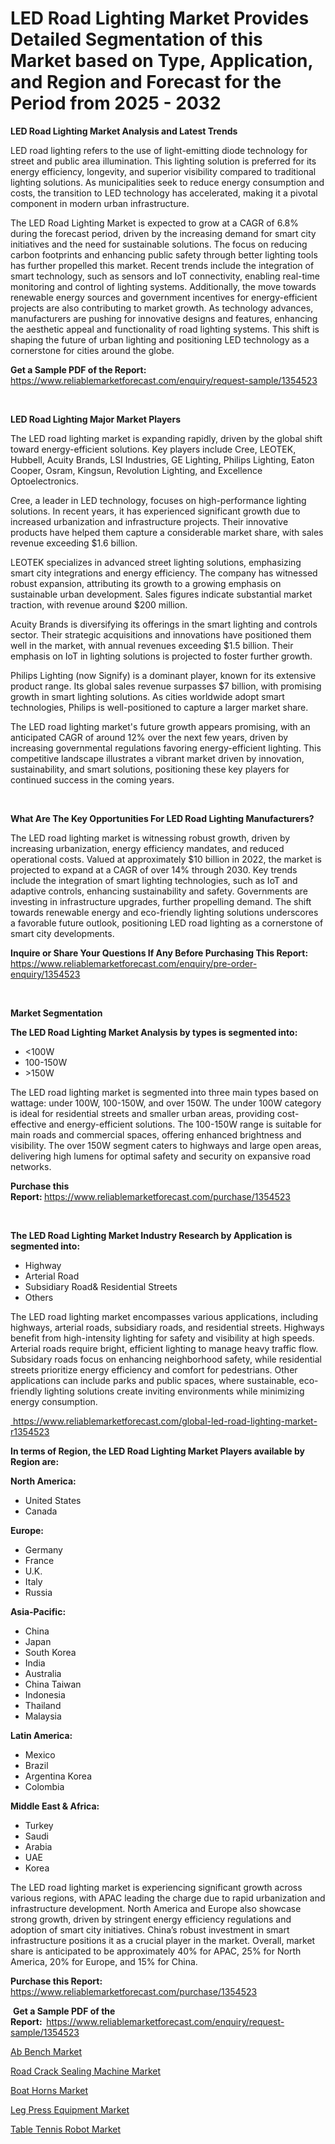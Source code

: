 <p><h1>LED Road Lighting Market Provides Detailed Segmentation of this Market based on Type, Application, and Region and Forecast for the Period from 2025 - 2032</h1></p><p><strong>LED Road Lighting Market Analysis and Latest Trends</strong></p>
<p><p>LED road lighting refers to the use of light-emitting diode technology for street and public area illumination. This lighting solution is preferred for its energy efficiency, longevity, and superior visibility compared to traditional lighting solutions. As municipalities seek to reduce energy consumption and costs, the transition to LED technology has accelerated, making it a pivotal component in modern urban infrastructure.</p><p>The LED Road Lighting Market is expected to grow at a CAGR of 6.8% during the forecast period, driven by the increasing demand for smart city initiatives and the need for sustainable solutions. The focus on reducing carbon footprints and enhancing public safety through better lighting tools has further propelled this market. Recent trends include the integration of smart technology, such as sensors and IoT connectivity, enabling real-time monitoring and control of lighting systems. Additionally, the move towards renewable energy sources and government incentives for energy-efficient projects are also contributing to market growth. As technology advances, manufacturers are pushing for innovative designs and features, enhancing the aesthetic appeal and functionality of road lighting systems. This shift is shaping the future of urban lighting and positioning LED technology as a cornerstone for cities around the globe.</p></p>
<p><strong>Get a Sample PDF of the Report:&nbsp;</strong> <a href="https://www.reliablemarketforecast.com/enquiry/request-sample/1354523?utm_campaign=2876&utm_medium=2&utm_source=Github&utm_content=ia&utm_term=11042025&utm_id=led-road-lighting">https://www.reliablemarketforecast.com/enquiry/request-sample/1354523</a></p>
<p>&nbsp;</p>
<p><strong>LED Road Lighting Major Market Players</strong></p>
<p><p>The LED road lighting market is expanding rapidly, driven by the global shift toward energy-efficient solutions. Key players include Cree, LEOTEK, Hubbell, Acuity Brands, LSI Industries, GE Lighting, Philips Lighting, Eaton Cooper, Osram, Kingsun, Revolution Lighting, and Excellence Optoelectronics.</p><p>Cree, a leader in LED technology, focuses on high-performance lighting solutions. In recent years, it has experienced significant growth due to increased urbanization and infrastructure projects. Their innovative products have helped them capture a considerable market share, with sales revenue exceeding $1.6 billion.</p><p>LEOTEK specializes in advanced street lighting solutions, emphasizing smart city integrations and energy efficiency. The company has witnessed robust expansion, attributing its growth to a growing emphasis on sustainable urban development. Sales figures indicate substantial market traction, with revenue around $200 million.</p><p>Acuity Brands is diversifying its offerings in the smart lighting and controls sector. Their strategic acquisitions and innovations have positioned them well in the market, with annual revenues exceeding $1.5 billion. Their emphasis on IoT in lighting solutions is projected to foster further growth.</p><p>Philips Lighting (now Signify) is a dominant player, known for its extensive product range. Its global sales revenue surpasses $7 billion, with promising growth in smart lighting solutions. As cities worldwide adopt smart technologies, Philips is well-positioned to capture a larger market share.</p><p>The LED road lighting market's future growth appears promising, with an anticipated CAGR of around 12% over the next few years, driven by increasing governmental regulations favoring energy-efficient lighting. This competitive landscape illustrates a vibrant market driven by innovation, sustainability, and smart solutions, positioning these key players for continued success in the coming years.</p></p>
<p>&nbsp;</p>
<p><strong>What Are The Key Opportunities For LED Road Lighting Manufacturers?</strong></p>
<p><p>The LED road lighting market is witnessing robust growth, driven by increasing urbanization, energy efficiency mandates, and reduced operational costs. Valued at approximately $10 billion in 2022, the market is projected to expand at a CAGR of over 14% through 2030. Key trends include the integration of smart lighting technologies, such as IoT and adaptive controls, enhancing sustainability and safety. Governments are investing in infrastructure upgrades, further propelling demand. The shift towards renewable energy and eco-friendly lighting solutions underscores a favorable future outlook, positioning LED road lighting as a cornerstone of smart city developments.</p></p>
<p><strong>Inquire or Share Your Questions If Any Before Purchasing This Report:</strong> <a href="https://www.reliablemarketforecast.com/enquiry/pre-order-enquiry/1354523?utm_campaign=2876&utm_medium=2&utm_source=Github&utm_content=ia&utm_term=11042025&utm_id=led-road-lighting">https://www.reliablemarketforecast.com/enquiry/pre-order-enquiry/1354523</a></p>
<p>&nbsp;</p>
<p><strong>Market Segmentation</strong></p>
<p><strong>The LED Road Lighting Market Analysis by types is segmented into:</strong></p>
<p><ul><li><100W</li><li>100-150W</li><li>>150W</li></ul></p>
<p><p>The LED road lighting market is segmented into three main types based on wattage: under 100W, 100-150W, and over 150W. The under 100W category is ideal for residential streets and smaller urban areas, providing cost-effective and energy-efficient solutions. The 100-150W range is suitable for main roads and commercial spaces, offering enhanced brightness and visibility. The over 150W segment caters to highways and large open areas, delivering high lumens for optimal safety and security on expansive road networks.</p></p>
<p><strong>Purchase this Report:&nbsp;</strong><a href="https://www.reliablemarketforecast.com/purchase/1354523?utm_campaign=2876&utm_medium=2&utm_source=Github&utm_content=ia&utm_term=11042025&utm_id=led-road-lighting">https://www.reliablemarketforecast.com/purchase/1354523</a></p>
<p>&nbsp;</p>
<p><strong>The LED Road Lighting Market Industry Research by Application is segmented into:</strong></p>
<p><ul><li>Highway</li><li>Arterial Road</li><li>Subsidiary Road& Residential Streets</li><li>Others</li></ul></p>
<p><p>The LED road lighting market encompasses various applications, including highways, arterial roads, subsidiary roads, and residential streets. Highways benefit from high-intensity lighting for safety and visibility at high speeds. Arterial roads require bright, efficient lighting to manage heavy traffic flow. Subsidary roads focus on enhancing neighborhood safety, while residential streets prioritize energy efficiency and comfort for pedestrians. Other applications can include parks and public spaces, where sustainable, eco-friendly lighting solutions create inviting environments while minimizing energy consumption.</p></p>
<p><a href="https://www.reliablemarketforecast.com/global-led-road-lighting-market-r1354523?utm_campaign=2876&utm_medium=2&utm_source=Github&utm_content=ia&utm_term=11042025&utm_id=led-road-lighting">&nbsp;https://www.reliablemarketforecast.com/global-led-road-lighting-market-r1354523</a></p>
<p><strong>In terms of Region, the LED Road Lighting Market Players available by Region are:</strong></p>
<p>
    <p> <strong> North America: </strong>
        <ul>
            <li>United States</li>
            <li>Canada</li>
        </ul>
        </p> 
    <p> <strong> Europe: </strong>
        <ul>
            <li>Germany</li>
            <li>France</li>
            <li>U.K.</li>
            <li>Italy</li>
            <li>Russia</li>
        </ul>
        </p> 
    <p> <strong> Asia-Pacific: </strong>
        <ul>
            <li>China</li>
            <li>Japan</li>
            <li>South Korea</li>
            <li>India</li>
            <li>Australia</li>
            <li>China Taiwan</li>
            <li>Indonesia</li>
            <li>Thailand</li>
            <li>Malaysia</li>
        </ul>
        </p> 
    <p> <strong> Latin America: </strong>
        <ul>
            <li>Mexico</li>
            <li>Brazil</li>
            <li>Argentina Korea</li>
            <li>Colombia</li>
        </ul>
        </p> 
    <p> <strong> Middle East & Africa: </strong>
        <ul>
            <li>Turkey</li>
            <li>Saudi</li>
            <li>Arabia</li>
            <li>UAE</li>
            <li>Korea</li>
        </ul>
    </p>
    </p>
<p><p>The LED road lighting market is experiencing significant growth across various regions, with APAC leading the charge due to rapid urbanization and infrastructure development. North America and Europe also showcase strong growth, driven by stringent energy efficiency regulations and adoption of smart city initiatives. China’s robust investment in smart infrastructure positions it as a crucial player in the market. Overall, market share is anticipated to be approximately 40% for APAC, 25% for North America, 20% for Europe, and 15% for China.</p></p>
<p><strong>Purchase this Report: </strong><a href="https://www.reliablemarketforecast.com/purchase/1354523?utm_campaign=2876&utm_medium=2&utm_source=Github&utm_content=ia&utm_term=11042025&utm_id=led-road-lighting">https://www.reliablemarketforecast.com/purchase/1354523</a></p>
<p>&nbsp;<strong>Get a Sample PDF of the Report:&nbsp;&nbsp;</strong><a href="https://www.reliablemarketforecast.com/enquiry/request-sample/1354523?utm_campaign=2876&utm_medium=2&utm_source=Github&utm_content=ia&utm_term=11042025&utm_id=led-road-lighting">https://www.reliablemarketforecast.com/enquiry/request-sample/1354523</a></p>
<p><strong></strong></p>
<p><p><a href="https://github.com/myongfranzcs/Market-Research-Report-List-1/blob/main/ab-bench-market.md?utm_campaign=2876&utm_medium=2&utm_source=Github&utm_content=ia&utm_term=11042025&utm_id=led-road-lighting">Ab Bench Market</a></p><p><a href="https://github.com/biandnikelrs/Market-Research-Report-List-1/blob/main/road-crack-sealing-machine-market.md?utm_campaign=2876&utm_medium=2&utm_source=Github&utm_content=ia&utm_term=11042025&utm_id=led-road-lighting">Road Crack Sealing Machine Market</a></p><p><a href="https://github.com/lonanweaseh4/Market-Research-Report-List-1/blob/main/boat-horns-market.md?utm_campaign=2876&utm_medium=2&utm_source=Github&utm_content=ia&utm_term=11042025&utm_id=led-road-lighting">Boat Horns Market</a></p><p><a href="https://github.com/tentandyik/Market-Research-Report-List-1/blob/main/leg-press-equipment-market.md?utm_campaign=2876&utm_medium=2&utm_source=Github&utm_content=ia&utm_term=11042025&utm_id=led-road-lighting">Leg Press Equipment Market</a></p><p><a href="https://github.com/negrocybul4w/Market-Research-Report-List-1/blob/main/table-tennis-robot-market.md?utm_campaign=2876&utm_medium=2&utm_source=Github&utm_content=ia&utm_term=11042025&utm_id=led-road-lighting">Table Tennis Robot Market</a></p></p>